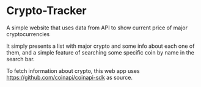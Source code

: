 # Crypto-Tracker
A simple website that uses data from API to show current price of major cryptocurrencies

It simply presents a list with major crypto and some info about each one of them, and a simple feature of searching some specific coin by name in the search bar.

To fetch information about crypto, this web app uses https://github.com/coinapi/coinapi-sdk as source.